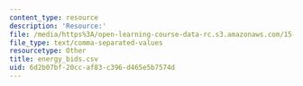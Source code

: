 ```yaml
---
content_type: resource
description: 'Resource:'
file: /media/https%3A/open-learning-course-data-rc.s3.amazonaws.com/15-071-the-analytics-edge-spring-2017/6d2b07bf20ccaf83c396d465e5b7574d_energy_bids.csv
file_type: text/comma-separated-values
resourcetype: Other
title: energy_bids.csv
uid: 6d2b07bf-20cc-af83-c396-d465e5b7574d
---
```


